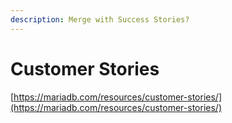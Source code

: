```yaml
---
description: Merge with Success Stories?
---
```


# Customer Stories

[https://mariadb.com/resources/customer-stories/](https://mariadb.com/resources/customer-stories/)
